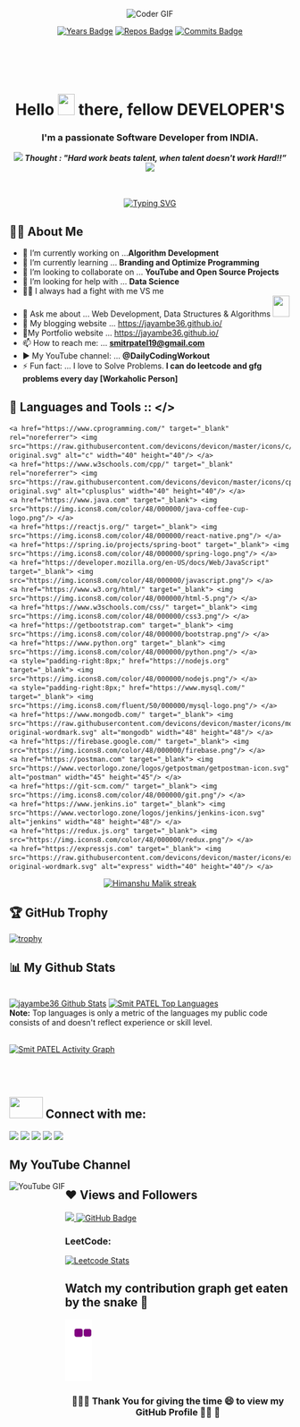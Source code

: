 <p align="center">

  <img src="https://media.giphy.com/media/SWoSkN6DxTszqIKEqv/giphy.gif" alt="Coder GIF" width="500" height="400">
  
</p>

<div align="center">

[![Years Badge](https://badges.pufler.dev/years/jayambe36)](https://badges.pufler.dev)
[![Repos Badge](https://badges.pufler.dev/repos/jayambe36)](https://badges.pufler.dev)
[![Commits Badge](https://badges.pufler.dev/commits/jayambe36/pujux)](https://badges.pufler.dev)

  </div>

<br/>
<br />
<br />



<h1 align="center">Hello <img src="https://raw.githubusercontent.com/MartinHeinz/MartinHeinz/master/wave.gif" width="30px" height="38"> there, fellow DEVELOPER'S</h1>
<h3 align="center">I'm a passionate Software Developer from INDIA.</h3>

<p align="center">
<img src="https://media.giphy.com/media/qjqUcgIyRjsl2/giphy.gif" width="50" /> <b><i align="center">Thought : "Hard work beats talent, when talent doesn't work Hard!!”</i></b> <img src="https://media.giphy.com/media/qjqUcgIyRjsl2/giphy.gif" width="50" />
</p>
  
  
<!-- 
###
**jsm-28415/jsm-28415** is a ✨ _special_ ✨ repository because its `README.md` (this file) appears on your GitHub profile. -->

<div align="center">
  
  <span>‎‎‎‎‎‎‎‎‎‎‎‎‎‎‎‎‎‎‎‎‎</span>
  
[![Typing SVG](https://readme-typing-svg.herokuapp.com?font=IBM+Plex+Sans&color=ff1493&size=36&lines=‎‎‎‎‎‎‎‎‎‎‎‎‎‎‎‎‎‎‎‎‎+Hey!+It's+SmitPATEL;I'm+Software+Developer❤❤❤;❤CPP+LeetCode+PYTHON❤;I+❤+DSA...;❤+CPP+HACKERRANK+❤;❤+CPP+GFG+❤)](https://git.io/typing-svg)
</div>



## 🙋‍♂️ About Me

- 🔭 I’m currently working on ...**Algorithm Development**
- 🌱 I’m currently learning ... **Branding and Optimize Programming**
- 👯 I’m looking to collaborate on ... **YouTube and Open Source Projects**
- 🤔 I’m looking for help with ... **Data Science**
- 👊🤜 I always had a fight with me VS me 
- 💬 Ask me about ... Web Development, Data Structures & Algorithms <img src="https://media.giphy.com/media/ObNTw8Uzwy6KQ/giphy.gif" width="30px" height="38">
- 📃 My blogging website ... https://jayambe36.github.io/
- 📃My Portfolio website ... https://jayambe36.github.io/
- 📫 How to reach me: ... **smitrpatel19@gmail.com**
- ▶️ My YouTube channel: ... **@DailyCodingWorkout** 
- ⚡ Fun fact: ... I love to Solve Problems. **I can do leetcode and gfg problems every day [Workaholic Person]**

## 🚀 Languages and Tools :: </> 

    <a href="https://www.cprogramming.com/" target="_blank" rel="noreferrer"> <img src="https://raw.githubusercontent.com/devicons/devicon/master/icons/c/c-original.svg" alt="c" width="40" height="40"/> </a> 
    <a href="https://www.w3schools.com/cpp/" target="_blank" rel="noreferrer"> <img src="https://raw.githubusercontent.com/devicons/devicon/master/icons/cplusplus/cplusplus-original.svg" alt="cplusplus" width="40" height="40"/> </a>
    <a href="https://www.java.com" target="_blank"> <img src="https://img.icons8.com/color/48/000000/java-coffee-cup-logo.png"/> </a>
    <a href="https://reactjs.org/" target="_blank"> <img src="https://img.icons8.com/color/48/000000/react-native.png"/> </a>
    <a href="https://spring.io/projects/spring-boot" target="_blank"> <img src="https://img.icons8.com/color/48/000000/spring-logo.png"/> </a> 
    <a href="https://developer.mozilla.org/en-US/docs/Web/JavaScript" target="_blank"> <img src="https://img.icons8.com/color/48/000000/javascript.png"/> </a> 
    <a href="https://www.w3.org/html/" target="_blank"> <img src="https://img.icons8.com/color/48/000000/html-5.png"/> </a> 
    <a href="https://www.w3schools.com/css/" target="_blank"> <img src="https://img.icons8.com/color/48/000000/css3.png"/> </a> 
    <a href="https://getbootstrap.com" target="_blank"> <img src="https://img.icons8.com/color/48/000000/bootstrap.png"/> </a> 
    <a href="https://www.python.org" target="_blank"> <img src="https://img.icons8.com/color/48/000000/python.png"/> </a> 
    <a style="padding-right:8px;" href="https://nodejs.org" target="_blank"> <img src="https://img.icons8.com/color/48/000000/nodejs.png"/> </a> 
    <a style="padding-right:8px;" href="https://www.mysql.com/" target="_blank"> <img src="https://img.icons8.com/fluent/50/000000/mysql-logo.png"/> </a>
    <a href="https://www.mongodb.com/" target="_blank"> <img src="https://raw.githubusercontent.com/devicons/devicon/master/icons/mongodb/mongodb-original-wordmark.svg" alt="mongodb" width="48" height="48"/> </a> 
    <a href="https://firebase.google.com/" target="_blank"> <img src="https://img.icons8.com/color/48/000000/firebase.png"/> </a> 
    <a href="https://postman.com" target="_blank"> <img src="https://www.vectorlogo.zone/logos/getpostman/getpostman-icon.svg" alt="postman" width="45" height="45"/> </a>   
    <a href="https://git-scm.com/" target="_blank"> <img src="https://img.icons8.com/color/48/000000/git.png"/> </a> 
    <a href="https://www.jenkins.io" target="_blank"> <img src="https://www.vectorlogo.zone/logos/jenkins/jenkins-icon.svg" alt="jenkins" width="48" height="48"/> </a> 
    <a href="https://redux.js.org" target="_blank"> <img src="https://img.icons8.com/color/48/000000/redux.png"/> </a>
    <a href="https://expressjs.com" target="_blank"> <img src="https://raw.githubusercontent.com/devicons/devicon/master/icons/express/express-original-wordmark.svg" alt="express" width="40" height="40"/> </a>
</p>

<p align="center">
    <a href="https://github.com/hi-malik/github-readme-streak-stats">
        <img title="🔥 Get streak stats for your profile at git.io/streak-stats" alt="Himanshu Malik streak" src="https://github-readme-streak-stats.herokuapp.com/?user=hi-malik&theme=black-ice&hide_border=true&stroke=0000&background=060A0CD0"/>
    </a>
</p>

<!-- <img src = "https://github-readme-stats.vercel.app/api?username=jsm-28415&&show_icons=true&title_color=ffffff&icon_color=bb2acf&text_color=daf7dc&bg_color=151515"> -->

## 🏆 GitHub Trophy
[![trophy](https://github-profile-trophy.vercel.app/?username=hi-malik&column=8)](https://github-profile-trophy.vercel.app/?username=hi-malik&column=8)

## 📊 My Github Stats

  <br/>
    <a href="https://github.com/jayambe36/github-readme-stats"><img alt="jayambe36 Github Stats" src="https://github-readme-stats.vercel.app/api?username=jayambe36&show_icons=true&count_private=true&theme=react&hide_border=true&bg_color=0D1117" /></a>
  <a href="https://github.com/jayambe36/github-readme-stats"><img alt="Smit PATEL Top Languages" src="https://github-readme-stats.vercel.app/api/top-langs/?username=jayambe36&langs_count=8&count_private=true&layout=compact&theme=react&hide_border=true&bg_color=0D1117" /></a>
  <br/>
  <b>Note:</b> Top languages is only a metric of the languages my public code consists of and doesn't reflect experience or skill level.


<br/>
<br/>

<a href="https://github.com/jayambe36/github-readme-activity-graph"><img alt="Smit PATEL Activity Graph" src="https://activity-graph.herokuapp.com/graph?username=hi-malik&bg_color=0D1117&color=5BCDEC&line=5BCDEC&point=FFFFFF&hide_border=true" /></a>

<br/>
<br/>

## <img src='https://raw.githubusercontent.com/ShahriarShafin/ShahriarShafin/main/Assets/handshake.gif' width="60px" height="38"> Connect with me: 
<p align="left">

<a href = "https://www.linkedin.com/in/jayambe/"><img src="https://img.icons8.com/fluent/48/000000/linkedin.png"/></a>
<a href = "https://twitter.com/jayambe36"><img src="https://img.icons8.com/fluent/48/000000/twitter.png"/></a>
<a href = "https://www.instagram.com/dsa.build"><img src="https://img.icons8.com/fluent/48/000000/instagram-new.png"/></a>
<a href = "https://www.youtube.com/channel/UCqb4iR2fqzl6xmWnkBZAuBA"><img src="https://img.icons8.com/color/48/000000/youtube-play.png"/></a>
<a href = "https://www.facebook.com/profile.php?id=100029018972400"><img src="https://img.icons8.com/fluent/48/000000/facebook-new.png"/></a>


</p>

## My YouTube Channel

<img align="left" alt="YouTube GIF" width="auto" height="576" src="https://github.com/hi-malik/Personal/blob/main/ezgif.com-gif-maker.gif">

## ❤ Views and Followers
<a href="https://github.com/jayambe36/github-profile-views-counter">
    <img src="https://komarev.com/ghpvc/?username=hi-malik">
</a>
<a href="https://github.com/jayambe36?tab=followers"><img src="https://img.shields.io/github/followers/hi-malik?label=Followers&style=social" alt="GitHub Badge"></a>

<h3 align="left">LeetCode:</h3>
  <a href="https://leetcode.com/jayambe36/">
  <img src="https://leetcard.jacoblin.cool/jayambe36?ext=contest&theme=light,unicorn" alt="Leetcode Stats">
  </a>
  


## Watch my contribution graph get eaten by the snake 🐍
![snake gif](https://github.com/jayambe36/jayambe36/blob/output/github-contribution-grid-snake.gif)


<div align="center">

### 👩‍🚀🚀 Thank You for giving the time 😄 to view my GitHub  Profile 👩‍🚀 🚀
</div>
